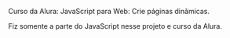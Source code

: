 Curso da Alura: JavaScript para Web: Crie páginas dinâmicas.

Fiz somente a parte do JavaScript nesse projeto e curso da Alura.
